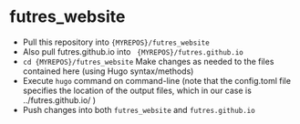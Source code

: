 # futres_website

 * Pull this repository into ```{MYREPOS}/futres_website```
 * Also pull futres.github.io into ``` {MYREPOS}/futres.github.io```
 * ```cd {MYREPOS}/futres_website``` 
 Make changes as needed to the files contained here (using Hugo syntax/methods)
 * Execute ```hugo``` command on command-line 
(note that the config.toml file specifies the location of the output files, which in our case is ../futres.github.io/ )
 * Push changes into both ```futres_website``` and ```futres.github.io```
